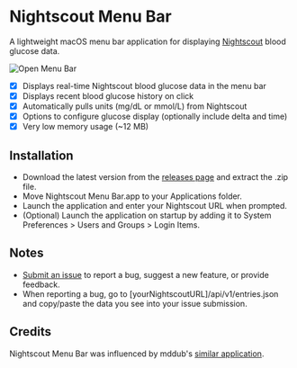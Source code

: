 # Nightscout Menu Bar

A lightweight macOS menu bar application for displaying [Nightscout](https://github.com/nightscout/cgm-remote-monitor#nightscout-web-monitor-aka-cgm-remote-monitor) blood glucose data.

![Open Menu Bar](https://github.com/mpangburn/Nightscout-Menu-Bar/blob/master/Screenshots/open%20menu%20bar.png?raw=true)

- [x] Displays real-time Nightscout blood glucose data in the menu bar
- [x] Displays recent blood glucose history on click
- [x] Automatically pulls units (mg/dL or mmol/L) from Nightscout
- [x] Options to configure glucose display (optionally include delta and time)
- [x] Very low memory usage (~12 MB)

## Installation
* Download the latest version from the [releases page](https://github.com/mpangburn/Nightscout-Menu-Bar/releases/tag/v1.0) and extract the .zip file.
* Move Nightscout Menu Bar.app to your Applications folder.
* Launch the application and enter your Nightscout URL when prompted.
* (Optional) Launch the application on startup by adding it to System Preferences > Users and Groups > Login Items.

## Notes
* [Submit an issue](https://github.com/mpangburn/RayTracer/issues) to report a bug, suggest a new feature, or provide feedback.
* When reporting a bug, go to [yourNightscoutURL]/api/v1/entries.json and copy/paste the data you see into your issue submission.

## Credits
Nightscout Menu Bar was influenced by mddub's [similar application](https://github.com/mddub/nightscout-osx-menubar).
